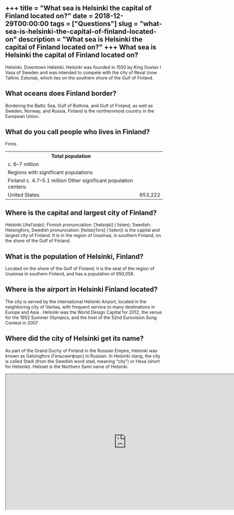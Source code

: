+++
title = "What sea is Helsinki the capital of Finland located on?"
date = 2018-12-29T00:00:00
tags = ["Questions"]
slug = "what-sea-is-helsinki-the-capital-of-finland-located-on"
description = "What sea is Helsinki the capital of Finland located on?"
+++
What sea is Helsinki the capital of Finland located on?
-------------------------------------------------------

Helsinki. Downtown Helsinki. Helsinki was founded in 1550 by King Gustav I Vasa of Sweden and was intended to compete with the city of Reval (now Tallinn, Estonia), which lies on the southern shore of the Gulf of Finland.

What oceans does Finland border?
--------------------------------

Bordering the Baltic Sea, Gulf of Bothnia, and Gulf of Finland, as well as Sweden, Norway, and Russia, Finland is the northernmost country in the European Union.

What do you call people who lives in Finland?
---------------------------------------------

Finns

<table><tr><th>Total population</th></tr><tr><td>c. 6–7 million</td></tr><tr><td>Regions with significant populations</td></tr><tr><td>Finland c. 4.7–5.1 million Other significant population centers:</td></tr><tr><td>United States</td><td>653,222</td></tr></table>

Where is the capital and largest city of Finland?
-------------------------------------------------

Helsinki (/hɛlˈsɪŋki/; Finnish pronunciation: \[ˈhelsiŋki\] ( listen); Swedish: Helsingfors; Swedish pronunciation: \[hɛlsɪŋˈfɔrs\] ( listen)) is the capital and largest city of Finland. It is in the region of Uusimaa, in southern Finland, on the shore of the Gulf of Finland.

What is the population of Helsinki, Finland?
--------------------------------------------

Located on the shore of the Gulf of Finland, it is the seat of the region of Uusimaa in southern Finland, and has a population of 650,058.

Where is the airport in Helsinki Finland located?
-------------------------------------------------

The city is served by the international Helsinki Airport, located in the neighboring city of Vantaa, with frequent service to many destinations in Europe and Asia . Helsinki was the World Design Capital for 2012, the venue for the 1952 Summer Olympics, and the host of the 52nd Eurovision Song Contest in 2007 .

Where did the city of Helsinki get its name?
--------------------------------------------

As part of the Grand Duchy of Finland in the Russian Empire, Helsinki was known as Gelsingfors (Гельсингфорс) in Russian. In Helsinki slang, the city is called Stadi (from the Swedish word stad, meaning “city”) or Hesa (short for Helsinki). Helsset is the Northern Sami name of Helsinki.

<iframe allow="accelerometer; autoplay; clipboard-write; encrypted-media; gyroscope; picture-in-picture" allowfullscreen="" class="__youtube_prefs__  epyt-is-override  no-lazyload" data-no-lazy="1" data-origheight="433" data-origwidth="770" data-skipgform_ajax_framebjll="" height="433" id="_ytid_90505" loading="lazy" src="https://www.youtube.com/embed/WA4l70camGQ?enablejsapi=1&autoplay=0&cc_load_policy=0&cc_lang_pref=&iv_load_policy=1&loop=0&modestbranding=0&rel=1&fs=1&playsinline=0&autohide=2&theme=dark&color=red&controls=1&" title="YouTube player" width="770"></iframe>